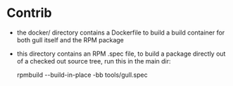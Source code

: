 
# Contrib

- the docker/ directory contains a Dockerfile to build a build container for both gull itself and the RPM package
- this directory contains an RPM .spec file, to build a package directly out of a checked out source tree, run this in the main dir:

    rpmbuild --build-in-place -bb tools/gull.spec
